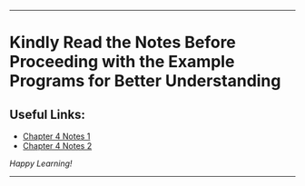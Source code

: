
---

# Kindly Read the Notes Before Proceeding with the Example Programs for Better Understanding

## Useful Links:

- [Chapter 4 Notes 1](https://github.com/DipsanaRoy/learn-c-with-practice/blob/main/C004_Loops/CHAPTER_4_LOOP_CONTROL_INSTRUCTIONS.pdf)
- [Chapter 4 Notes 2](https://github.com/DipsanaRoy/learn-c-with-practice/blob/main/C004_Loops/C4_LOOPS_NOTES.md)

*Happy Learning!*

---
